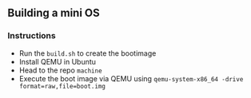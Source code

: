 ## Building a mini OS 

### Instructions 

- Run the `build.sh` to create the bootimage 
- Install QEMU in Ubuntu 
- Head to the repo `machine`
- Execute the boot image via QEMU using `qemu-system-x86_64 -drive format=raw,file=boot.img` 
